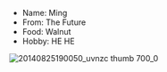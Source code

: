 - Name: Ming
- From:  The Future
- Food:  Walnut
- Hobby: HE HE

![20140825190050_uvnzc thumb 700_0](https://cloud.githubusercontent.com/assets/7104697/14417492/cf6275ce-ffe8-11e5-9233-c80402801711.png)
